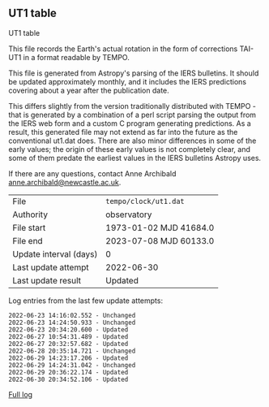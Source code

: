 
## UT1 table

UT1 table

This file records the Earth's actual rotation in the form of
corrections TAI-UT1 in a format readable by TEMPO.

This file is generated from Astropy's parsing of the IERS
bulletins. It should be updated approximately monthly, and it
includes the IERS predictions covering about a year after the
publication date.

This differs slightly from the version traditionally distributed
with TEMPO - that is generated by a combination of a perl script
parsing the output from the IERS web form and a custom C program
generating predictions. As a result, this generated file may not
extend as far into the future as the conventional ut1.dat does.
There are also minor differences in some of the early values; the
origin of these early values is not completely clear, and some of
them predate the earliest values in the IERS bulletins Astropy uses.

If there are any questions, contact Anne Archibald
<anne.archibald@newcastle.ac.uk>.

|     |     |
|:--- |:--- |
| File | `tempo/clock/ut1.dat` |
| Authority | observatory |
| File start | 1973-01-02 MJD 41684.0 |
| File end | 2023-07-08 MJD 60133.0 |
| Update interval (days) | 0 |
| Last update attempt | 2022-06-30 |
| Last update result | Updated |

Log entries from the last few update attempts:
```
2022-06-23 14:16:02.552 - Unchanged
2022-06-23 14:24:50.933 - Unchanged
2022-06-23 20:34:20.600 - Updated
2022-06-27 10:54:31.489 - Updated
2022-06-27 20:32:57.682 - Updated
2022-06-28 20:35:14.721 - Unchanged
2022-06-29 14:23:17.206 - Updated
2022-06-29 14:24:31.042 - Unchanged
2022-06-29 20:36:22.174 - Updated
2022-06-30 20:34:52.106 - Updated
```
[Full log](https://raw.githubusercontent.com/ipta/pulsar-clock-corrections/main/log/tempo/clock/ut1.dat.log)
